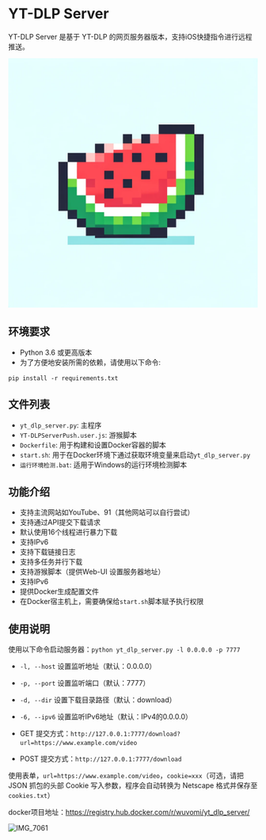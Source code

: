 # YT-DLP Server

YT-DLP Server 是基于 YT-DLP 的网页服务器版本，支持iOS快捷指令进行远程推送。

![icon.png](https://raw.githubusercontent.com/Wuvomi/yt-dlp-server/main/icon.png)

## 环境要求
- Python 3.6 或更高版本
- 为了方便地安装所需的依赖，请使用以下命令:
```
pip install -r requirements.txt
```

## 文件列表
- `yt_dlp_server.py`: 主程序
- `YT-DLPServerPush.user.js`: 游猴脚本
- `Dockerfile`: 用于构建和设置Docker容器的脚本
- `start.sh`: 用于在Docker环境下通过获取环境变量来启动`yt_dlp_server.py`
- `运行环境检测.bat`: 适用于Windows的运行环境检测脚本

## 功能介绍



- 支持主流网站如YouTube、91（其他网站可以自行尝试）
- 支持通过API提交下载请求
- 默认使用16个线程进行暴力下载
- 支持IPv6
- 支持下载链接日志
- 支持多任务并行下载
- 支持游猴脚本（提供Web-UI 设置服务器地址）
- 支持IPv6
- 提供Docker生成配置文件
- 在Docker宿主机上，需要确保给`start.sh`脚本赋予执行权限


## 使用说明


使用以下命令启动服务器：`python yt_dlp_server.py -l 0.0.0.0 -p 7777`

- `-l, --host` 设置监听地址（默认：0.0.0.0）
- `-p, --port` 设置监听端口（默认：7777）
- `-d, --dir` 设置下载目录路径（默认：download）
- `-6, --ipv6` 设置监听IPv6地址（默认：IPv4的0.0.0.0）


- GET 提交方式：`http://127.0.0.1:7777/download?url=https://www.example.com/video`
- POST 提交方式：`http://127.0.0.1:7777/download`

使用表单，`url=https://www.example.com/video`，`cookie=xxx`（可选，请把 JSON 抓包的头部 Cookie 写入参数，程序会自动转换为 Netscape 格式并保存至 `cookies.txt`）

docker项目地址：https://registry.hub.docker.com/r/wuvomi/yt_dlp_server/

![IMG_7061](https://user-images.githubusercontent.com/7725643/233867727-1955b068-3d30-461b-9922-5e218effb581.jpeg)

